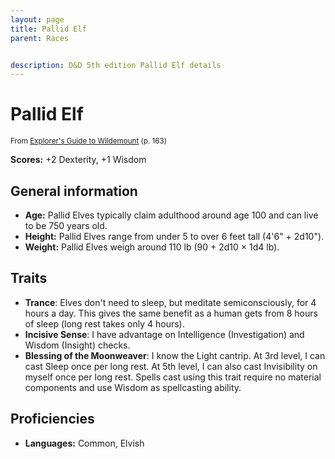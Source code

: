 ```yaml
---
layout: page
title: Pallid Elf
parent: Races


description: D&D 5th edition Pallid Elf details
---
```


# Pallid Elf

<small>From <a target="_blank" href="https://dnd.wizards.com/products/wildemount">Explorer's Guide to Wildemount</a> (p. 163)</small>

**Scores:** +2 Dexterity, +1 Wisdom

## General information

- **Age:** Pallid Elves typically claim adulthood around age 100 and can live to be 750 years old.
- **Height:** Pallid Elves range from under 5 to over 6 feet tall (4'6" + 2d10").
- **Weight:** Pallid Elves weigh around 110 lb (90 + 2d10 × 1d4 lb).

## Traits

- **Trance**: Elves don't need to sleep, but meditate semiconsciously, for 4 hours a day. This gives the same benefit as a human gets from 8 hours of sleep (long rest takes only 4 hours).
- **Incisive Sense**: I have advantage on Intelligence (Investigation) and Wisdom (Insight) checks.
- **Blessing of the Moonweaver**: I know the Light cantrip. At 3rd level, I can cast Sleep once per long rest. At 5th level, I can also cast Invisibility on myself once per long rest. Spells cast using this trait require no material components and use Wisdom as spellcasting ability.

## Proficiencies

- **Languages:** Common, Elvish